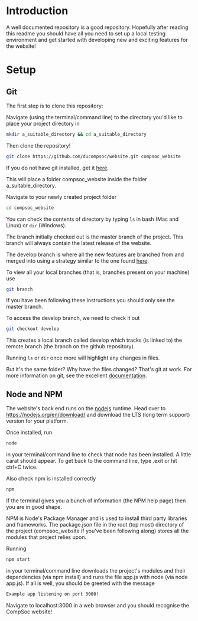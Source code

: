 # Introduction

A well documented repository is a good repository. Hopefully after reading this readme you should have all you need to set up a local testing environment and get started with developing new and exciting features for the website!

# Setup

## Git

The first step is to clone this repository:

Navigate (using the terminal/command line) to the directory you'd like to place your project directory in
```bash
mkdir a_suitable_directory && cd a_suitable_directory
```

Then clone the repository!
```bash
git clone https://github.com/ducompsoc/website.git compsoc_website
```

If you do not have git installed, get it [here](https://git-scm.com/downloads).

This will place a folder compsoc_website inside the folder a_suitable_directory.

Navigate to your newly created project folder
```bash
cd compsoc_website
```

You can check the contents of directory by typing `ls` in bash (Mac and Linux) or `dir` (Windows).

The branch initially checked out is the master branch of the project. This branch will always contain the latest release of the website. 

The develop branch is where all the new features are branched from and merged into using a strategy similar to the one found [here](http://nvie.com/posts/a-successful-git-branching-model/).

To view all your local branches (that is, branches present on your machine) use
```bash
git branch
```

If you have been following these instructions you should only see the master branch.

To access the develop branch, we need to check it out
```bash
git checkout develop
```

This creates a local branch called develop which tracks (is linked to) the remote branch (the branch on the github repository).

Running `ls` or `dir` once more will highlight any changes in files.

But it's the same folder? Why have the files changed? That's git at work. For more information on git, see the excellent [documentation](https://git-scm.com/doc).

## Node and NPM

The website's back end runs on the [nodejs](https://nodejs.org/en/) runtime. Head over to https://nodejs.org/en/download/ and download the LTS (long term support) version for your platform.

Once installed, run
```bash
node
```
in your terminal/command line to check that node has been installed. A little carat should appear. To get back to the command line, type .exit or hit ctrl+C twice.

Also check npm is installed correctly
```bash
npm
```
If the terminal gives you a bunch of information (the NPM help page) then you are in good shape.

NPM is Node's Package Manager and is used to install third party libraries and frameworks. The package.json file in the root (top most) directory of the project (compsoc_website if you've been following along) stores all the modules that project relies upon.

Running
```bash
npm start
```
in your terminal/command line downloads the project's modules and their dependencies (via npm install) and runs the file app.js with node (via node app.js). If all is well, you should be greeted with the message
```bash
Example app listening on port 3000!
``` 

Navigate to localhost:3000 in a web browser and you should recognise the CompSoc website!